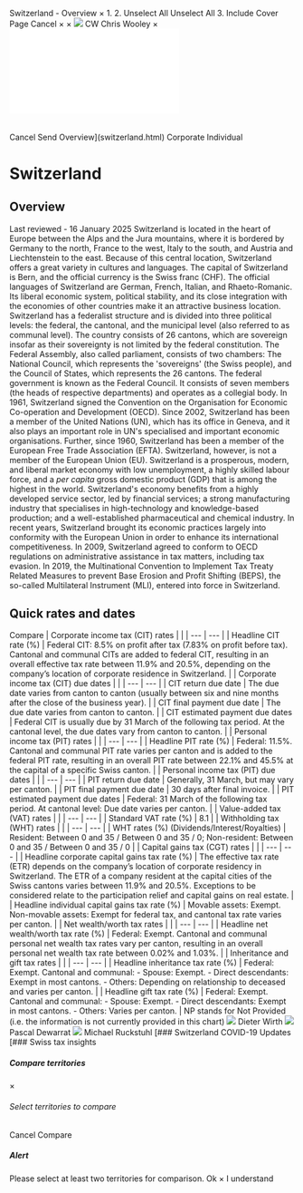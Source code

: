 Switzerland - Overview
×
1.
2.
Unselect All
Unselect All
3.
Include Cover Page
Cancel
×
×
![](-/media/world-wide-tax-summaries/attachments/global---chris-wooley.ashx%3Frev=ac5e5f3223b34096b1afc2a6009c7320&revision=ac5e5f32-23b3-4096-b1af-c2a6009c7320&hash=859B7ADC84DC2CBEC9760E9E6EE7DE6D0A8BFCDF)
CW
Chris Wooley
×
![](switzerland.html)
######
Cancel
Send
Overview](switzerland.html)
Corporate
Individual
# Switzerland
## Overview
Last reviewed - 16 January 2025
Switzerland is located in the heart of Europe between the Alps and the Jura mountains, where it is bordered by Germany to the north, France to the west, Italy to the south, and Austria and Liechtenstein to the east. Because of this central location, Switzerland offers a great variety in cultures and languages. The capital of Switzerland is Bern, and the official currency is the Swiss franc (CHF). The official languages of Switzerland are German, French, Italian, and Rhaeto-Romanic. Its liberal economic system, political stability, and its close integration with the economies of other countries make it an attractive business location.
Switzerland has a federalist structure and is divided into three political levels: the federal, the cantonal, and the municipal level (also referred to as communal level). The country consists of 26 cantons, which are sovereign insofar as their sovereignty is not limited by the federal constitution. The Federal Assembly, also called parliament, consists of two chambers: The National Council, which represents the 'sovereigns' (the Swiss people), and the Council of States, which represents the 26 cantons. The federal government is known as the Federal Council. It consists of seven members (the heads of respective departments) and operates as a collegial body.
In 1961, Switzerland signed the Convention on the Organisation for Economic Co-operation and Development (OECD). Since 2002, Switzerland has been a member of the United Nations (UN), which has its office in Geneva, and it also plays an important role in UN's specialised and important economic organisations. Further, since 1960, Switzerland has been a member of the European Free Trade Association (EFTA). Switzerland, however, is not a member of the European Union (EU).
Switzerland is a prosperous, modern, and liberal market economy with low unemployment, a highly skilled labour force, and a *per capita* gross domestic product (GDP) that is among the highest in the world. Switzerland's economy benefits from a highly developed service sector, led by financial services; a strong manufacturing industry that specialises in high-technology and knowledge-based production; and a well-established pharmaceutical and chemical industry. In recent years, Switzerland brought its economic practices largely into conformity with the European Union in order to enhance its international competitiveness. In 2009, Switzerland agreed to conform to OECD regulations on administrative assistance in tax matters, including tax evasion. In 2019, the Multinational Convention to Implement Tax Treaty Related Measures to prevent Base Erosion and Profit Shifting (BEPS), the so-called Multilateral Instrument (MLI), entered into force in Switzerland.
## Quick rates and dates
Compare
| Corporate income tax (CIT) rates | |
| --- | --- |
| Headline CIT rate (%) | Federal CIT: 8.5% on profit after tax (7.83% on profit before tax). Cantonal and communal CITs are added to federal CIT, resulting in an overall effective tax rate between 11.9% and 20.5%, depending on the company’s location of corporate residence in Switzerland. |
| Corporate income tax (CIT) due dates | |
| --- | --- |
| CIT return due date | The due date varies from canton to canton (usually between six and nine months after the close of the business year). |
| CIT final payment due date | The due date varies from canton to canton. |
| CIT estimated payment due dates | Federal CIT is usually due by 31 March of the following tax period. At the cantonal level, the due dates vary from canton to canton. |
| Personal income tax (PIT) rates | |
| --- | --- |
| Headline PIT rate (%) | Federal: 11.5%.  Cantonal and communal PIT rate varies per canton and is added to the federal PIT rate, resulting in an overall PIT rate between 22.1% and 45.5% at the capital of a specific Swiss canton. |
| Personal income tax (PIT) due dates | |
| --- | --- |
| PIT return due date | Generally, 31 March, but may vary per canton. |
| PIT final payment due date | 30 days after final invoice. |
| PIT estimated payment due dates | Federal: 31 March of the following tax period.  At cantonal level: Due date varies per canton. |
| Value-added tax (VAT) rates | |
| --- | --- |
| Standard VAT rate (%) | 8.1 |
| Withholding tax (WHT) rates | |
| --- | --- |
| WHT rates (%) (Dividends/Interest/Royalties) | Resident: Between 0 and 35 / Between 0 and 35 / 0;  Non-resident: Between 0 and 35 / Between 0 and 35 / 0 |
| Capital gains tax (CGT) rates | |
| --- | --- |
| Headline corporate capital gains tax rate (%) | The effective tax rate (ETR) depends on the company’s location of corporate residency in Switzerland. The ETR of a company resident at the capital cities of the Swiss cantons varies between 11.9% and 20.5%. Exceptions to be considered relate to the participation relief and capital gains on real estate. |
| Headline individual capital gains tax rate (%) | Movable assets: Exempt.  Non-movable assets: Exempt for federal tax, and cantonal tax rate varies per canton. |
| Net wealth/worth tax rates | |
| --- | --- |
| Headline net wealth/worth tax rate (%) | Federal: Exempt.  Cantonal and communal personal net wealth tax rates vary per canton, resulting in an overall personal net wealth tax rate between 0.02% and 1.03%. |
| Inheritance and gift tax rates | |
| --- | --- |
| Headline inheritance tax rate (%) | Federal: Exempt.  Cantonal and communal:  - Spouse: Exempt.  - Direct descendants: Exempt in most cantons.  - Others: Depending on relationship to deceased and varies per canton. |
| Headline gift tax rate (%) | Federal: Exempt.  Cantonal and communal:  - Spouse: Exempt.  - Direct descendants: Exempt in most cantons.  - Others: Varies per canton. |
NP stands for Not Provided (i.e. the information is not currently provided in this chart)
![](-/media/world-wide-tax-summaries/attachments/switzerland---wirth_dieter.ashx%3Frev=51f5bff1f5894eb5899d77de10e18ecc&revision=51f5bff1-f589-4eb5-899d-77de10e18ecc&hash=9B0691F7E7F2EF687147E05E910DF68ED43823D8)
Dieter Wirth
![](-/media/world-wide-tax-summaries/switzerlandpascal-dewarratswitzerland--pascal-dewarratjpg20220516103138649.ashx%3Frev=e0bb66564ee641cb8d85e649f736d1f2&revision=e0bb6656-4ee6-41cb-8d85-e649f736d1f2&hash=70FF7C699A165872C1950820A34845EFD383DF1B)
Pascal Dewarrat
![](-/media/world-wide-tax-summaries/switzerlandmichael-ruckstuhlswitzerland--michael-ruckstuhljpg20240502121431681.ashx%3Frev=c5e40ed5b0ac416fbe7f02e868648608&revision=c5e40ed5-b0ac-416f-be7f-02e868648608&hash=B1A42553147AA6056A981B5B40C73F750F732F3D)
Michael Ruckstuhl
[### Switzerland COVID-19 Updates
[### Swiss tax insights
##### Compare territories
×
###### Select territories to compare
#####
Cancel
Compare
##### Alert
Please select at least two territories for comparison.
Ok
×
I understand